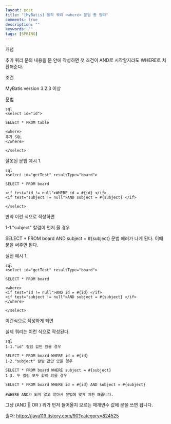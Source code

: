 ```yaml
---
layout: post
title: "[MyBatis] 동적 쿼리 <where> 문법 총 정리"
comments: true
description: ""
keywords: ""
tags: [SPRING]
---
```



<where>
 

개념

추가 쿼리 문의 내용을 <where> 문 안에 작성하면 첫 조건이 AND로 시작할지라도 WHERE로 치환해준다.


조건

MyBatis version 3.2.3 이상

 

문법

```
sql
<select id="id">

SELECT * FROM table

<where>
추가 SQL
</where>

</select>
```

잘못된 문법 예시 1.

```
sql
<select id="getTest" resultType="board">

SELECT * FROM board

<if test="id != null">WHERE id = #{id} </if>
<if test="subject != null">AND subject = #{subject} </if>

</select>
```

만약 이런 식으로 작성하면

 

1-1."subject" 칼럼이 먼저 올 경우

SELECT * FROM board AND subject = #{subject}
문법 에러가 나게 된다. 이때 <where> 문을 써주면 된다.

실전 예시 1.

```
sql
<select id="getTest" resultType="board">

SELECT * FROM board

<where>
<if test="id != null">AND id = #{id} </if>
<if test="subject != null">AND subject = #{subject} </if>
</where>

</select>
```

이런식으로 작성하게 되면

 

실제 쿼리는 이런 식으로 작성된다.

 
```
sql
1-1."id" 칼럼 값만 있을 경우

SELECT * FROM board WHERE id = #{id}
1-2."subject" 칼럼 값만 있을 경우

SELECT * FROM board WHERE subject = #{subject}
1-3. 두 컬럼 모두 값이 있을 경우

SELECT * FROM board WHERE id = #{id} AND subject = #{subject}

#WHERE AND가 되지 않고 알아서 문법에 맞게 치환 해줍니다.
```

 

그냥 (AND || OR ) 뭐가 먼저 들어올지 모르는 매개변수 값에 <where> 문을 쓰면 됩니다. 

출처: https://java119.tistory.com/90?category=824525

